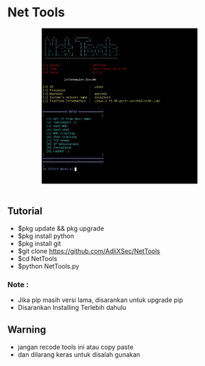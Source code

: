 # Net Tools

<center><img src="example.jpg" height="350" width="350"></center><br>

## Tutorial

- $pkg update && pkg upgrade
- $pkg install python
- $pkg install git
- $git clone https://github.com/AdliXSec/NetTools
- $cd NetTools
- $python NetTools.py

### Note : 

- Jika pip masih versi lama, disarankan untuk upgrade pip
- Disarankan Installing Terlebih dahulu

## Warning

- jangan recode tools ini atau copy paste
- dan dilarang keras untuk disalah gunakan